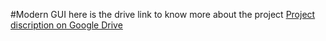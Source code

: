 #Modern GUI 
here is the drive link to know more about the project 
[Project discription on Google Drive](https://drive.google.com/drive/folders/14HmayLOvOpmwkBtj7BtUrsav1r513hfs)
